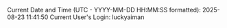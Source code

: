 Current Date and Time (UTC - YYYY-MM-DD HH:MM:SS formatted): 2025-08-23 11:41:50
Current User's Login: luckyaiman
